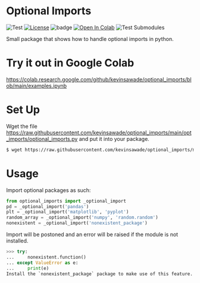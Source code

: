 # Optional Imports

![Test](https://github.com/kevinsawade/optional_imports/actions/workflows/test.yml/badge.svg)
[![License](https://img.shields.io/badge/license-GPL-blue.svg)](https://www.gnu.org/licenses/gpl-3.0.en.html)
![badge](https://img.shields.io/endpoint?url=https://gist.githubusercontent.com/kevinsawade/c8f263678e4e1f57994fa049a83a85ab/raw/test.json)
[![Open In Colab](https://colab.research.google.com/assets/colab-badge.svg)](https://colab.research.google.com/github/kevinsawade/optional_imports/blob/main/examples.ipynb)
![Test Submodules](https://github.com/kevinsawade/optional_imports/actions/workflows/test_git_subproject.yml/badge.svg?branch=branch_w_git_submodules)


Small package that shows how to handle optional imports in python.

# Try it out in Google Colab

https://colab.research.google.com/github/kevinsawade/optional_imports/blob/main/examples.ipynb

# Set Up

Wget the file https://raw.githubusercontent.com/kevinsawade/optional_imports/main/opt_imports/optional_imports.py and put it into your package.

```bash
$ wget https://raw.githubusercontent.com/kevinsawade/optional_imports/main/opt_imports/optional_imports.py
```

# Usage

Import optional packages as such:

```python
from optional_imports import _optional_import
pd = _optional_import('pandas')
plt = _optional_import('matplotlib', 'pyplot')
random_array = _optional_import('numpy', 'random.random')
nonexistent = _optional_import('nonexistent_package')
```

Import will be postoned and an error will be raised if the module is not installed.

```python
>>> try:
...     nonexistent.function()
... except ValueError as e:
...     print(e)
Install the `nonexistent_package` package to make use of this feature.
```
